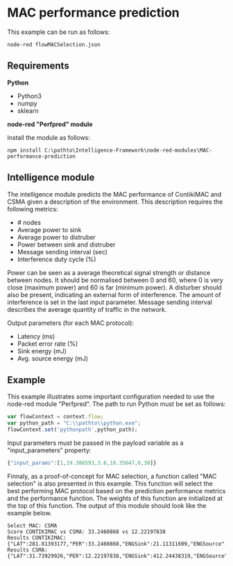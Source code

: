 # MAC performance prediction

This example can be run as follows: 

```
node-red flowMACSelection.json
```

## Requirements
**Python**

<ul>
	<li>Python3</li>
	<li>numpy</li>
	<li>sklearn</li>
</ul>

**node-red "Perfpred" module**

Install the module as follows:
```
npm install C:\pathto\Intelligence-Framework\node-red-modules\MAC-performance-prediction
```

## Intelligence module
The intelligence module predicts the MAC performance of ContikiMAC and CSMA given a description of the environment. This description requires the following metrics:
<ul>
        <li># nodes</li>
        <li>Average power to sink</li>
        <li>Average power to distruber</li>
        <li>Power between sink and distruber</li>
        <li>Message sending interval (sec)</li>
        <li>Interference duty cycle (%)</li>
</ul>

Power can be seen as a average theoretical signal strength or distance between nodes. It should be normalised between 0 and 60, where 0 is very close (maximum power) and 60 is far (minimum power).
A disturber should also be present, indicating an external form of interference. The amount of interference is set in the last input parameter. Message sending interval describes the average quantity of traffic in the network. 


Output parameters (for each MAC protocol):
<ul>
    <li>Latency (ms)</li>
    <li>Packet error rate (%)</li>
    <li>Sink energy (mJ)</li>
    <li>Avg. source energy (mJ)</li>
</ul>

## Example
This example illustrates some important configuration needed to use the node-red module "Perfpred". The path to run Python must be set as follows:

```javascript
var flowContext = context.flow;
var python_path = "C:\\pathto\\python.exe";
flowContext.set('pythonpath',python_path);
```

Input parameters must be passed in the payload variable as a "input_parameters" property:

```javascript
{"input_params":[1,19.386593,3.6,18.35647,6,30]}
```
Finnaly, as a proof-of-concept for MAC selection, a function called "MAC selection" is also presented in this example. This function will select the best performing MAC protocol based on the prediction performance metrics and the performance function. The weights of this function are initialized at the top of this function. The output of this module should look like the example below.

```
Select MAC: CSMA
Score CONTIKIMAC vs CSMA: 33.2460868 vs 12.22197838
Results CONTIKIMAC: {"LAT":281.81393177,"PER":33.2460868,"ENGSink":21.11311609,"ENGSource":24.72694432}
Results CSMA: {"LAT":31.73929926,"PER":12.22197838,"ENGSink":412.24438319,"ENGSource":411.89517067}
```
